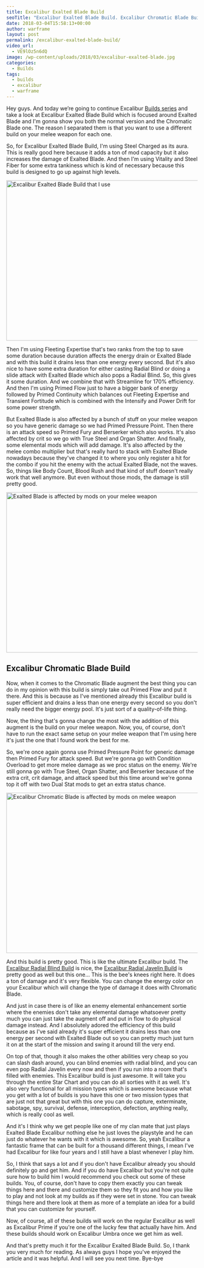 ```yaml
---
title: Excalibur Exalted Blade Build
seoTitle: "Excalibur Exalted Blade Build. Excalibur Chromatic Blade Build."
date: 2018-03-04T15:58:13+00:00
author: warframe
layout: post
permalink: /excalibur-exalted-blade-build/
video_url:
  - VE9lOz5n6dQ
image: /wp-content/uploads/2018/03/excalibur-exalted-blade.jpg
categories:
  - Builds
tags:
  - builds
  - excalibur
  - warframe
---
```

Hey guys. And today we’re going to continue Excalibur [Builds series](https://warframeblog.com/warframe-builds/) and take a look at Excalibur Exalted Blade Build which is focused around Exalted Blade and I'm gonna show you both the normal version and the Chromatic Blade one. The reason I separated them is that you want to use a different build on your melee weapon for each one.<!--more-->

So, for <span>Excalibur Exalted Blade Build, I'm using</span> Steel Charged as its aura. This is really good here because it adds a ton of mod capacity but it also increases the damage of Exalted Blade. And then I'm using Vitality and Steel Fiber for some extra tankiness which is kind of necessary because this build is designed to go up against high levels.

<img src="https://warframeblog.com/wp-content/uploads/2018/03/excalibur-exalted-blade-build-1024x576.png" title="Warframe Excalibur Exalted Blade Build" alt="Excalibur Exalted Blade Build that I use" width="750" height="422" class="alignnone size-large wp-image-1015" srcset="https://warframeblog.com/wp-content/uploads/2018/03/excalibur-exalted-blade-build-1024x576.png 1024w, https://warframeblog.com/wp-content/uploads/2018/03/excalibur-exalted-blade-build-300x169.png 300w, https://warframeblog.com/wp-content/uploads/2018/03/excalibur-exalted-blade-build-768x432.png 768w" sizes="(max-width: 750px) 100vw, 750px" />

Then I'm using Fleeting Expertise that's two ranks from the top to save some duration because duration affects the energy drain or Exalted Blade and with this build it drains less than one energy every second. But it's also nice to have some extra duration for either casting Radial Blind or doing a slide attack with Exalted Blade which also pops a Radial Blind. So, this gives it some duration. And we combine that with Streamline for 170% efficiency. And then I'm using Primed Flow just to have a bigger bank of energy followed by Primed Continuity which balances out Fleeting Expertise and Transient Fortitude which is combined with the Intensify and Power Drift for some power strength.

But Exalted Blade is also affected by a bunch of stuff on your melee weapon so you have generic damage so we had Primed Pressure Point. Then there is an attack speed so Primed Fury and Berserker which also works. It's also affected by crit so we go with True Steel and Organ Shatter. And finally, some elemental mods which will add damage. It's also affected by the melee combo multiplier but that's really hard to stack with Exalted Blade nowadays because they've changed it to where you only register a hit for the combo if you hit the enemy with the actual Exalted Blade, not the waves. So, things like Body Count, Blood Rush and that kind of stuff doesn't really work that well anymore. But even without those mods, the damage is still pretty good.

<img src="https://warframeblog.com/wp-content/uploads/2018/03/exalted-blade-melee-build-1024x576.png" title="Melee build for Excalibur Exalted Blade" alt="Exalted Blade is affected by mods on your melee weapon" width="750" height="422" class="alignnone size-large wp-image-1013" srcset="https://warframeblog.com/wp-content/uploads/2018/03/exalted-blade-melee-build-1024x576.png 1024w, https://warframeblog.com/wp-content/uploads/2018/03/exalted-blade-melee-build-300x169.png 300w, https://warframeblog.com/wp-content/uploads/2018/03/exalted-blade-melee-build-768x432.png 768w" sizes="(max-width: 750px) 100vw, 750px" />

## Excalibur Chromatic Blade Build

Now, when it comes to the Chromatic Blade augment the best thing you can do in my opinion with this build is simply take out Primed Flow and put it there. And this is because as I've mentioned already this Excalibur build is super efficient and drains a less than one energy every second so you don't really need the bigger energy pool. It's just sort of a quality-of-life thing.

Now, the thing that's gonna change the most with the addition of this augment is the build on your melee weapon. Now, you, of course, don't have to run the exact same setup on your melee weapon that I'm using here it's just the one that I found work the best for me.

So, we're once again gonna use Primed Pressure Point for generic damage then Primed Fury for attack speed. But we're gonna go with Condition Overload to get more melee damage as we proc status on the enemy. We're still gonna go with True Steel, Organ Shatter, and Berserker because of the extra crit, crit damage, and attack speed but this time around we're gonna top it off with two Dual Stat mods to get an extra status chance.

<img src="https://warframeblog.com/wp-content/uploads/2018/03/chromatic-blade-melee-build-1024x576.png" title="Melee build for Excalibur Chromatic Blade" alt="Excalibur Chromatic Blade is affected by mods on melee weapon" width="750" height="422" class="alignnone size-large wp-image-1018" srcset="https://warframeblog.com/wp-content/uploads/2018/03/chromatic-blade-melee-build-1024x576.png 1024w, https://warframeblog.com/wp-content/uploads/2018/03/chromatic-blade-melee-build-300x169.png 300w, https://warframeblog.com/wp-content/uploads/2018/03/chromatic-blade-melee-build-768x432.png 768w" sizes="(max-width: 750px) 100vw, 750px" />

And this build is pretty good. This is like the ultimate Excalibur build. The [Excalibur Radial Blind Build](https://warframeblog.com/excalibur-radial-blind-build/) is nice, the [Excalibur Radial Javelin Build](https://warframeblog.com/excalibur-radial-javelin-build/) is pretty good as well but this one&#8230; This is the bee's knees right here. It does a ton of damage and it's very flexible. You can change the energy color on your Excalibur which will change the type of damage it does with Chromatic Blade.

And just in case there is of like an enemy elemental enhancement sortie where the enemies don't take any elemental damage whatsoever pretty much you can just take the augment off and put in flow to do physical damage instead. And I absolutely adored the efficiency of this build because as I've said already it's super efficient it drains less than one energy per second with Exalted Blade out so you can pretty much just turn it on at the start of the mission and swing it around till the very end.

On top of that, though it also makes the other abilities very cheap so you can slash dash around, you can blind enemies with radial blind, and you can even pop Radial Javelin every now and then if you run into a room that's filled with enemies. This Excalibur build is just awesome. It will take you through the entire Star Chart and you can do all sorties with it as well. It's also very functional for all mission types which is awesome because what you get with a lot of builds is you have this one or two mission types that are just not that great but with this one you can do capture, exterminate, sabotage, spy, survival, defense, interception, defection, anything really, which is really cool as well.

And it's I think why we get people like one of my clan mate that just plays Exalted Blade Excalibur nothing else he just loves the playstyle and he can just do whatever he wants with it which is awesome. So, yeah Excalibur a fantastic frame that can be built for a thousand different things, I mean I've had Excalibur for like four years and I still have a blast whenever I play him.

So, I think that says a lot and if you don't have Excalibur already you should definitely go and get him. And if you do have Excalibur but you're not quite sure how to build him I would recommend you check out some of these builds. You, of course, don't have to copy them exactly you can tweak things here and there and customize them so they fit you and how you like to play and not look at my builds as if they were set in stone. You can tweak things here and there look at them as more of a template an idea for a build that you can customize for yourself.

Now, of course, all of these builds will work on the regular Excalibur as well as Excalibur Prime if you're one of the lucky few that actually have him. And these builds should work on Excalibur Umbra once we get him as well.

And that's pretty much it for the <span>Excalibur Exalted Blade Build</span>. So, I thank you very much for reading. As always guys I hope you've enjoyed the article and it was helpful. And I will see you next time. Bye-bye